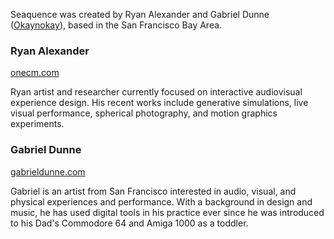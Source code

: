 Seaquence was created by Ryan Alexander and Gabriel Dunne ([Okaynokay](http://okaynokay.xyz)), based in the San Francisco Bay Area.

### Ryan Alexander

[onecm.com](http://onecm.com)

Ryan artist and researcher currently focused on interactive audiovisual experience design. His recent works include generative simulations, live visual performance, spherical photography, and motion graphics experiments.

### Gabriel Dunne

[gabrieldunne.com](http://gabrieldunne.com)

Gabriel is an artist from San Francisco interested in audio, visual, and physical experiences and performance. With a background in design and music, he has used digital tools in his practice ever since he was introduced to his Dad's Commodore 64 and Amiga 1000 as a toddler.
